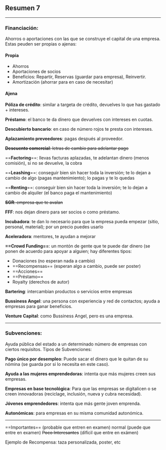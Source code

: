 ## Resumen 7
---
### Financiación:
Ahorros o aportaciones con las que se construye el capital de una empresa. Estas peuden ser propias o ajenas:
#### Propia
 - Ahorros
 - Aportaciones de socios
 - Beneficios: Repartir, Reservas (guardar para empresa), Reinvertir.
 - Amortización (ahorrar para en caso de necesitar)
#### Ajena
**Póliza de crédito**: similar a targeta de crédito, devuelves lo que has gastado + intereses.

**Préstamo**: el banco te da dinero que devuelves con intereses en cuotas.

**Descubierto bancario**: en caso de número rojos te presta con intereses.

**Aplazamiento preveedores**: pagas después al proveedor.

~~**Descuento comercial**: letras de cambio para adelantar pago~~

==**Factoring**==: llevas facturas aplazadas, te adelantan dinero (menos comisión), si no se devuelve, la cobra

==**Leashing**==: conseguir bien sin hacer toda la inversión; te lo dejan a cambio de algo (pagas mantenimiento); lo pagas y te lo quedas

==**Renting**==: conseguir bien sin hacer toda la inversión; te lo dejan a cambio de alquiler (el banco paga el mantenimiento)

~~**SGR**: empresa que te avalan~~ 

**FFF**: nos dejan dinero para ser socios o como préstamo.

**Incubadora**: te dan lo necesario para que la empresa pueda empezar (sitio, personal, material); por un precio puedes usarlo

**Aceleradora**: mentores, te ayudan a mejorar

**==Crowd Funding==**: un montón de gente que te puede dar dinero (se ponen de acuerdo para apoyar a alguien; hay diferentes tipos:
-  Donaciones (no esperan nada a cambio)
- ==Recompensas== (esperan algo a cambio, puede ser poster)
- ==Acciones==
- ==Préstamo==
- Royalty (derechos de autor)

**Bartering**: intercambian productos o servicios entre empresas 

**Bussiness Angel**: una persona con experiencia y red de contactos; ayuda a empresas para ganar beneficios.

**Venture Capital**: como Bussiness Angel, pero es una empresa.

---
### Subvenciones:
Ayuda pública del estado a un determinado número de empresas con ciertos requisitos.
Tipos de Subvenciones:

 **Pago único por desempleo**: Puede sacar el dinero que le quitan de su nómina (se guarda por si lo necesita en este caso).
 
 **Ayuda a las mujeres emprendedoras**: intenta que más mujeres creen sus empresas.
 
 **Empresas en base tecnológica**: Para que las empresas se digitalicen o se creen innovadoras (reciclage, inclusión, nueva y cubra necesidad).
 
 **Jóvenes emprendedores**: intenta que más gente joven emprenda.
 
 **Autonómicas**: para empresas en su misma comunidad autonómica.
 
 
 
 

---
==Importantes==           (probable que entren en examen)
normal                    (puede que entre en examen)
~~Poco Interesantes~~ (difícil que entre en exámen)



Ejemplo de Recompensa: taza personalizada, poster, etc
